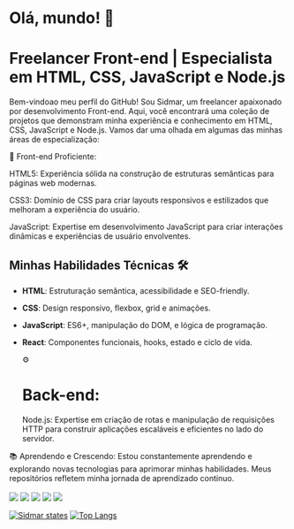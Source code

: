# Olá, mundo! 👋

<h1>Freelancer Front-end | Especialista em HTML, CSS, JavaScript e Node.js</h1>

Bem-vindoao meu perfil do GitHub! Sou Sidmar, um freelancer apaixonado por desenvolvimento Front-end. Aqui, você encontrará uma coleção de projetos que demonstram minha experiência e conhecimento em HTML, CSS, JavaScript e Node.js. Vamos dar uma olhada em algumas das minhas áreas de especialização:

🚀 Front-end Proficiente:

HTML5: Experiência sólida na construção de estruturas semânticas para páginas web modernas.

CSS3: Domínio de CSS para criar layouts responsivos e estilizados que melhoram a experiência do usuário.

JavaScript: Expertise em desenvolvimento JavaScript para criar interações dinâmicas e experiências de usuário envolventes.

## Minhas Habilidades Técnicas 🛠️

- **HTML**: Estruturação semântica, acessibilidade e SEO-friendly.
- **CSS**: Design responsivo, flexbox, grid e animações.
- **JavaScript**: ES6+, manipulação do DOM, e lógica de programação.
- **React**: Componentes funcionais, hooks, estado e ciclo de vida.

  ⚙️ <h1> Back-end:</h1>
Node.js: Expertise em criação de rotas e manipulação de requisições HTTP para construir aplicações escaláveis e eficientes no lado do servidor.

📚 Aprendendo e Crescendo:
Estou constantemente aprendendo e explorando novas tecnologias para aprimorar minhas habilidades. Meus repositórios refletem minha jornada de aprendizado contínuo.
<br>
<br>
<img src="https://img.shields.io/badge/HTML-239120?style=for-the-badge&logo=html5&logoColor=white">
<img src="https://img.shields.io/badge/CSS-239120?&style=for-the-badge&logo=css3&logoColor=white">
<img src="https://img.shields.io/badge/HTML5-E34F26?style=for-the-badge&logo=html5&logoColor=white">
<img src="https://img.shields.io/badge/JavaScript-F7DF1E?style=for-the-badge&logo=javascript&logoColor=black">
<img src="https://img.shields.io/badge/React-20232A?style=for-the-badge&logo=react&logoColor=61DAFB">

[![Sidmar states](https://github-readme-stats.vercel.app/api?username=sidmarvictorino)](https://github.com/anuraghazra/github-readme-stats)
[![Top Langs](https://github-readme-stats.vercel.app/api/top-langs/?username=sidmarvictorino)](https://github.com/anuraghazra/github-readme-stats)

